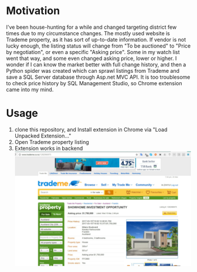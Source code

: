 # Motivation
I've been house-hunting for a while and changed targeting district few times due to my circumstance changes. The mostly used website is Trademe property, as it has sort of up-to-date information. If vendor is not lucky enough, the listing status will change from "To be auctioned" to "Price by negotiation", or even a specific "Asking price". Some in my watch list went that way, and some even changed asking price, lower or higher. I wonder if I can know the market better with full change history, and then a Python spider was created which can sprawl listings from Trademe and save a SQL Server database through Asp.net MVC API. It is too troublesome to check price history by SQL Management Studio, so Chrome extension came into my mind.

# Usage
1. clone this repository, and Install extension in Chrome via "Load Unpacked Extension..."
2. Open Trademe property listing
3. Extension works in backend
![Demo](demo.jpg?raw=true "a demo")
